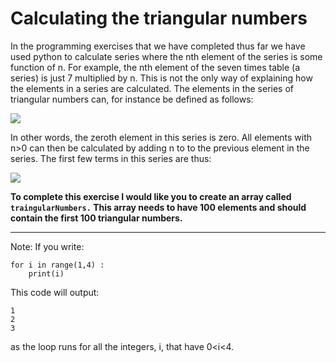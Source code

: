 # Calculating the triangular numbers

In the programming exercises that we have completed thus far we have used python to calculate series where the nth element of the series is some function of n.  For example, the nth element of the seven times table (a series) is just 7 multiplied by n.  This is not the only way of explaining how the elements in a series are calculated.  The elements in the series of triangular numbers can, for instance be defined as follows:

![](https://render.githubusercontent.com/render/math?math=a_0=0\qquad\textrm{and}\quad\a_n=a_{n-1}%2Bn)

In other words, the zeroth element in this series is zero. All elements with n>0 can then be calculated by adding n to to the previous element in the series.  The first few terms in this series are thus:

![](https://render.githubusercontent.com/render/math?math=a_0=0\quad\a_1=0%2B1=1\quad\a_2=1%2B2=3\quad\a_3=3%2B3=6\quad\a_4=6%2B4=10)

__To complete this exercise I would like you to create an array called `traingularNumbers.`  This array needs to have 100 elements and should contain the first 100 triangular numbers.__  

***

Note: If you write:

````
for i in range(1,4) : 
    print(i) 
````

This code will output:

````
1
2
3
````

as the loop runs for all the integers, i, that have 0<i<4. 

